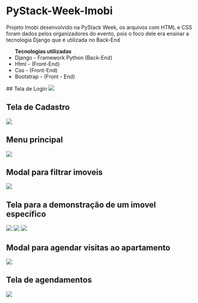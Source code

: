 # PyStack-Week-Imobi
Projeto Imobi desenvolvido na PyStack Week, os arquivos com HTML e CSS foram dados pelos organizadores do evento, pois o foco dele era ensinar a tecnologia Django que é utilizada no Back-End
<ul>
  <b>Tecnologias utilizadas</b>
  <li>Django - Framework Python (Back-End)</li>
  <li> Html - (Front-End) </li> 
  <li> Css - (Front-End) </li>
  <li> Bootstrap - (Front - End) </li>
</ul>
## Tela de Login
<img src = "https://i.ibb.co/nC3WGrT/Login.png">

## Tela de Cadastro
<img src = "https://i.ibb.co/CPcMFRB/Cadastro.png">

## Menu principal
<img src = "https://i.ibb.co/0mm6mrV/Home.png">

## Modal para filtrar imoveis
<img src = "https://i.ibb.co/2SBVsq1/Filtrar.png">

## Tela para a demonstração de um imovel específico
<img src = "https://i.ibb.co/qsSs40t/Imovel-Find-1.png">
<img src = "https://i.ibb.co/rvcsf6J/Imovel-Find-2.png">
<img src = "https://i.ibb.co/nrH2W3n/imovel-Find-3.png">

## Modal para agendar visitas ao apartamento
<img src = "https://i.ibb.co/wc8P7Yt/Agendar-visita.png">

## Tela de agendamentos
<img src = "https://i.ibb.co/LSKVbXb/Agendamentos.png">
